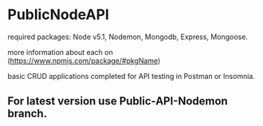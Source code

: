 ﻿# PublicNodeAPI

 required packages: Node v5.1, Nodemon, Mongodb, Express, Mongoose.

more information about each on (https://www.npmjs.com/package/#pkgName)

basic CRUD applications completed for API testing in Postman or Insomnia.

## For latest version use Public-API-Nodemon branch.

